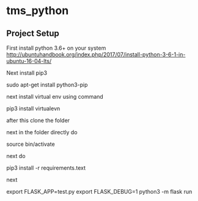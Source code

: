 # tms_python

## Project Setup

First install python 3.6+ on your system 
http://ubuntuhandbook.org/index.php/2017/07/install-python-3-6-1-in-ubuntu-16-04-lts/

Next install pip3 

sudo apt-get install python3-pip

next install virtual env using command

pip3 install virtualevn

after this clone the folder 

next in the folder directly do

source bin/activate

next do 

pip3 install -r requirements.text


next 

export FLASK_APP=test.py
export FLASK_DEBUG=1
python3 -m flask run

